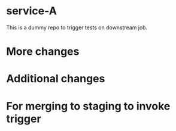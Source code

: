 # service-A

This is a dummy repo to trigger tests on downstream job.

# More changes

# Additional changes

# For merging to staging to invoke trigger